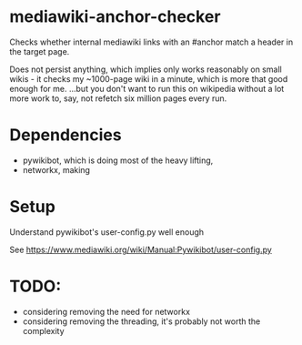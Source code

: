 # mediawiki-anchor-checker

Checks whether internal mediawiki links with an #anchor match a header in the target page.

Does not persist anything, which implies only works reasonably on small wikis - it checks my ~1000-page wiki in a minute, which is more that good enough for me.
...but you don't want to run this on wikipedia without a lot more work to, say, not refetch six million pages every run.


# Dependencies

- pywikibot, which is doing most of the heavy lifting, 
- networkx, making 


# Setup

Understand pywikibot's user-config.py well enough

See https://www.mediawiki.org/wiki/Manual:Pywikibot/user-config.py


# TODO: 
- considering removing the need for networkx
- considering removing the threading, it's probably not worth the complexity
